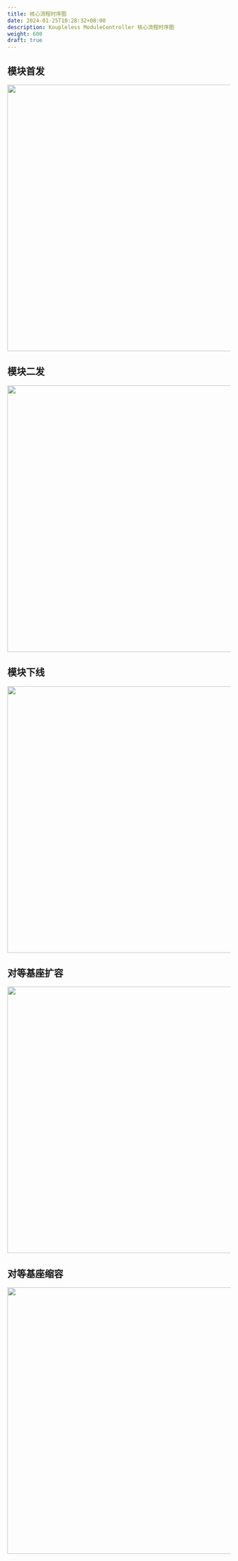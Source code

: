 ```yaml
---
title: 核心流程时序图
date: 2024-01-25T10:28:32+08:00
description: Koupleless ModuleController 核心流程时序图
weight: 600
draft: true
---
```


## 模块首发

<div style="text-align: center;">
    <img align="center" width="600" src="https://github.com/sofastack/sofa-serverless/assets/13743483/d449f851-d989-4221-8809-f39a786529af">
</div>

## 模块二发

<div style="text-align: center;">
    <img align="center" width="600" src="https://github.com/sofastack/sofa-serverless/assets/13743483/1f649f5e-b8bd-458c-ba9d-333ed1fad46c">
</div>

## 模块下线

<div style="text-align: center;">
    <img align="center" width="600" src="https://github.com/sofastack/sofa-serverless/assets/13743483/867c16a3-a3a8-4ace-b132-0051bd2ba0ad">
</div>

## 对等基座扩容

<div style="text-align: center;">
    <img align="center" width="600" src="https://github.com/sofastack/sofa-serverless/assets/13743483/c0db1f13-0ec8-43b4-a24e-7b8677405a15">
</div>


## 对等基座缩容
<div style="text-align: center;">
    <img align="center" width="600" src="https://github.com/sofastack/sofa-serverless/assets/13743483/7e950729-08dd-4264-aa25-0ddfa6828b79">
</div>

<br/>
